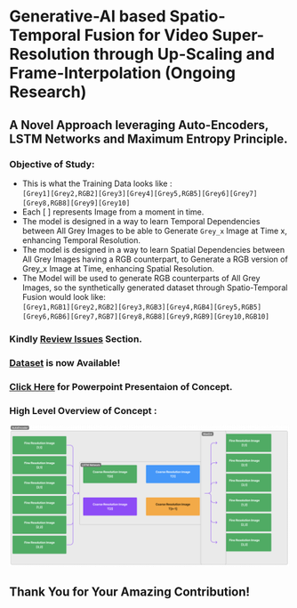 # Generative-AI based Spatio-Temporal Fusion for Video Super-Resolution through Up-Scaling and Frame-Interpolation (Ongoing Research)
## A Novel Approach leveraging Auto-Encoders, LSTM Networks and Maximum Entropy Principle.

### Objective of Study:
+ This is what the Training Data looks like :
<br> `[Grey1][Grey2,RGB2][Grey3][Grey4][Grey5,RGB5][Grey6][Grey7][Grey8,RGB8][Grey9][Grey10]`
+ Each [ ] represents Image from a moment in time.
+ The model is designed in a way to learn Temporal Dependencies between All Grey Images to be able to Generate `Grey_x` Image at Time x, enhancing Temporal Resolution. 
+ The model is designed in a way to learn Spatial Dependencies between All Grey Images having a RGB counterpart, to Generate a RGB version of Grey_x Image at Time, enhancing Spatial Resolution. 
+ The Model will be used to generate RGB counterparts of All Grey Images, so the synthetically generated dataset through Spatio-Temporal Fusion would look like:
<br> `[Grey1,RGB1][Grey2,RGB2][Grey3,RGB3][Grey4,RGB4][Grey5,RGB5][Grey6,RGB6][Grey7,RGB7][Grey8,RGB8][Grey9,RGB9][Grey10,RGB10]`


### Kindly [Review Issues](https://github.com/iSiddharth20/Spatio-Temporal-Fusion-in-Remote-Sensing/issues) Section.

### [Dataset](https://www.kaggle.com/datasets/isiddharth/spatio-temporal-data-of-moon-rise-in-raw-and-tif) is now Available!

### [Click Here](./Documentation/Concept_Presentation.pptx) for Powerpoint Presentaion of Concept.

### High Level Overview of Concept :
![System Diagram](./Documentation/System_Diagram.png)


## Thank You for Your Amazing Contribution!
